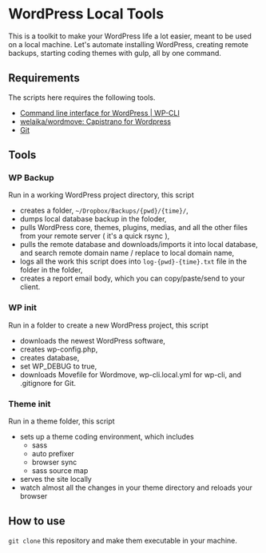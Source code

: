 # WordPress Local Tools

This is a toolkit to make your WordPress life a lot easier, meant to be used on a local machine. Let's automate installing WordPress, creating remote backups, starting coding themes with gulp, all by one command.

## Requirements

The scripts here requires the following tools.

- [Command line interface for WordPress | WP-CLI](http://wp-cli.org/)
- [welaika/wordmove: Capistrano for Wordpress](https://github.com/welaika/wordmove)
- [Git](https://git-scm.com/)

## Tools

### WP Backup

Run in a working WordPress project directory, this script

- creates a folder, `~/Dropbox/Backups/{pwd}/{time}/`,
- dumps local database backup in the foloder,
- pulls WordPress core, themes, plugins, medias, and all the other files from your remote server ( it's a quick rsync ),
- pulls the remote database and downloads/imports it into local database, and search remote domain name / replace to local domain name,
- logs all the work this script does into `log-{pwd}-{time}.txt` file in the folder in the folder,
- creates a report email body, which you can copy/paste/send to your client.

### WP init

Run in a folder to create a new WordPress project, this script

- downloads the newest WordPress software,
- creates wp-config.php, 
- creates database, 
- set WP_DEBUG to true,
- downloads Movefile for Wordmove, wp-cli.local.yml for wp-cli, and .gitignore for Git.

### Theme init

Run in a theme folder, this script

- sets up a theme coding environment, which includes
  - sass
  - auto prefixer
  - browser sync
  - sass source map
- serves the site locally 
- watch almost all the changes in your theme directory and reloads your browser

## How to use

`git clone` this repository and make them executable in your machine.
